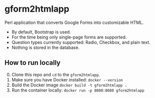 # gform2htmlapp
Perl application that converts Google Forms into customizable HTML.

- By default, Bootstrap is used.
- For the time being only single-page forms are supported.
- Question types currently supported: Radio, Checkbox, and plain text.
- Nothing is stored in the database.

## How to run locally
0. Clone this repo and `cd` to the `gform2htmlapp`.
1. Make sure you have Docker installed:
`docker --version`
2. Build the Docker image
`docker build -t gform2htmlapp .`
3. Run the container locally:
`docker run -p 8080:8080 gform2htmlapp`
